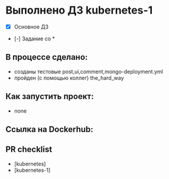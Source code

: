 # Выполнено ДЗ kubernetes-1

 - [x] Основное ДЗ
 - [-] Задание со *

## В процессе сделано:
 - созданы тестовые post,ui,comment,mongo-deployment.yml
 - пройден (с помощью коллег) the_hard_way

## Как запустить проект:
 - none

## Ссылка на Dockerhub:


## PR checklist
 - [kubernetes]
 - [kubernetes-1]
